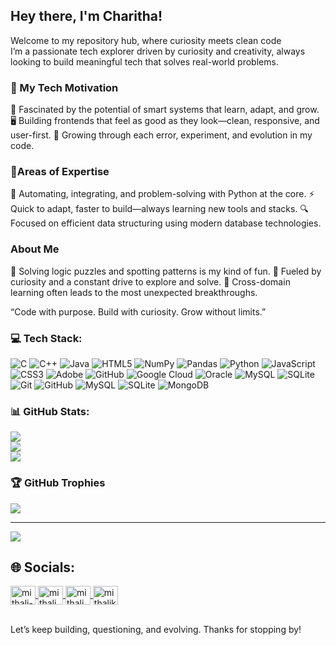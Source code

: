 ## Hey there, I'm Charitha!

Welcome to my repository hub, where curiosity meets clean code <br>
I’m a passionate tech explorer driven by curiosity and creativity, always looking to build meaningful tech that solves real-world problems.<br>

### 🚀 My Tech Motivation
🤖 Fascinated by the potential of smart systems that learn, adapt, and grow.
🖥️ Building frontends that feel as good as they look—clean, responsive, and user-first.
🔄 Growing through each error, experiment, and evolution in my code.

### 🔧Areas of Expertise
🐍 Automating, integrating, and problem-solving with Python at the core.
⚡ Quick to adapt, faster to build—always learning new tools and stacks.
🔍 Focused on efficient data structuring using modern database technologies.

### About Me
🧠 Solving logic puzzles and spotting patterns is my kind of fun.
🧭 Fueled by curiosity and a constant drive to explore and solve.
🧠 Cross-domain learning often leads to the most unexpected breakthroughs.

“Code with purpose. Build with curiosity. Grow without limits.”

### 💻 Tech Stack:
![C](https://img.shields.io/badge/c-%2300599C.svg?style=for-the-badge&logo=c&logoColor=white) ![C++](https://img.shields.io/badge/c++-%2300599C.svg?style=for-the-badge&logo=c%2B%2B&logoColor=white) ![Java](https://img.shields.io/badge/java-%23ED8B00.svg?style=for-the-badge&logo=openjdk&logoColor=white) ![HTML5](https://img.shields.io/badge/html5-%23E34F26.svg?style=for-the-badge&logo=html5&logoColor=white) ![NumPy](https://img.shields.io/badge/numpy-%23013243.svg?style=for-the-badge&logo=numpy&logoColor=white) ![Pandas](https://img.shields.io/badge/pandas-%23150458.svg?style=for-the-badge&logo=pandas&logoColor=white) ![Python](https://img.shields.io/badge/python-3670A0?style=for-the-badge&logo=python&logoColor=ffdd54) ![JavaScript](https://img.shields.io/badge/javascript-%23323330.svg?style=for-the-badge&logo=javascript&logoColor=%23F7DF1E) ![CSS3](https://img.shields.io/badge/css3-%231572B6.svg?style=for-the-badge&logo=css3&logoColor=white) ![Adobe](https://img.shields.io/badge/adobe-%23FF0000.svg?style=for-the-badge&logo=adobe&logoColor=white) ![GitHub](https://img.shields.io/badge/github-%23121011.svg?style=for-the-badge&logo=github&logoColor=white) ![Google Cloud](https://img.shields.io/badge/GoogleCloud-%234285F4.svg?style=for-the-badge&logo=google-cloud&logoColor=white) ![Oracle](https://img.shields.io/badge/Oracle-F80000?style=for-the-badge&logo=oracle&logoColor=white) ![MySQL](https://img.shields.io/badge/mysql-4479A1.svg?style=for-the-badge&logo=mysql&logoColor=white) ![SQLite](https://img.shields.io/badge/sqlite-%2307405e.svg?style=for-the-badge&logo=sqlite&logoColor=white) ![Git](https://img.shields.io/badge/git-%23F05033.svg?style=for-the-badge&logo=git&logoColor=white) ![GitHub](https://img.shields.io/badge/github-%23121011.svg?style=for-the-badge&logo=github&logoColor=white) ![MySQL](https://img.shields.io/badge/mysql-4479A1.svg?style=for-the-badge&logo=mysql&logoColor=white) ![SQLite](https://img.shields.io/badge/sqlite-%2307405e.svg?style=for-the-badge&logo=sqlite&logoColor=white) ![MongoDB](https://img.shields.io/badge/MongoDB-%234ea94b.svg?style=for-the-badge&logo=mongodb&logoColor=white)

### 📊 GitHub Stats:
![](https://github-readme-stats.vercel.app/api?username=charithat6505&theme=radical&hide_border=false&include_all_commits=true&count_private=false)<br/>
![](https://nirzak-streak-stats.vercel.app/?user=charithat6505&theme=radical&hide_border=false)<br/>
![](https://github-readme-stats.vercel.app/api/top-langs/?username=charithat6505&theme=radical&hide_border=false&include_all_commits=true&count_private=false&layout=compact)

### 🏆 GitHub Trophies
![](https://github-profile-trophy.vercel.app/?username=charithat6505&theme=radical&no-frame=false&no-bg=false&margin-w=4)



---
[![](https://visitcount.itsvg.in/api?id=charithat6505&icon=0&color=0)](https://visitcount.itsvg.in)


## 🌐 Socials:

<p align="left">
  <a href="https://www.linkedin.com/in/charitha-t-89a003326/" target="blank">
    <img align="center" src="https://raw.githubusercontent.com/rahuldkjain/github-profile-readme-generator/master/src/images/icons/Social/linked-in-alt.svg" alt="mithali-kp" height="30" width="40" />
  </a>

  <a href="https://www.instagram.com/__.chari.___?igsh=enl2azlpdjhudGw4" target="blank">
    <img align="center" src="https://raw.githubusercontent.com/rahuldkjain/github-profile-readme-generator/master/src/images/icons/Social/instagram.svg" alt="mithali_kp" height="30" width="40" />
  </a>

  <a href="https://leetcode.com/u/Charithat6505/" target="blank">
    <img align="center" src="https://raw.githubusercontent.com/rahuldkjain/github-profile-readme-generator/master/src/images/icons/Social/leet-code.svg" alt="mithali_kp" height="30" width="40" />
  </a>

  <a href="mailto:tcr3699@gmail.com" target="blank">
    <img align="center" src="https://img.icons8.com/ios-glyphs/30/000000/new-post.png" alt="mithalikp@gmail.com" height="30" width="40" />
  </a>
</p><br/>
Let’s keep building, questioning, and evolving.
Thanks for stopping by!
